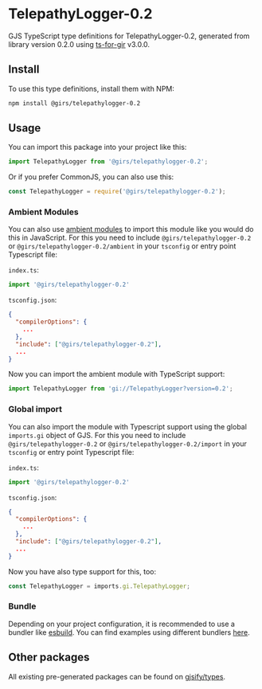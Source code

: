 
# TelepathyLogger-0.2

GJS TypeScript type definitions for TelepathyLogger-0.2, generated from library version 0.2.0 using [ts-for-gir](https://github.com/gjsify/ts-for-gir) v3.0.0.


## Install

To use this type definitions, install them with NPM:
```bash
npm install @girs/telepathylogger-0.2
```

## Usage

You can import this package into your project like this:
```ts
import TelepathyLogger from '@girs/telepathylogger-0.2';
```

Or if you prefer CommonJS, you can also use this:
```ts
const TelepathyLogger = require('@girs/telepathylogger-0.2');
```

### Ambient Modules

You can also use [ambient modules](https://github.com/gjsify/ts-for-gir/tree/main/packages/cli#ambient-modules) to import this module like you would do this in JavaScript.
For this you need to include `@girs/telepathylogger-0.2` or `@girs/telepathylogger-0.2/ambient` in your `tsconfig` or entry point Typescript file:

`index.ts`:
```ts
import '@girs/telepathylogger-0.2'
```

`tsconfig.json`:
```json
{
  "compilerOptions": {
    ...
  },
  "include": ["@girs/telepathylogger-0.2"],
  ...
}
```

Now you can import the ambient module with TypeScript support: 

```ts
import TelepathyLogger from 'gi://TelepathyLogger?version=0.2';
```

### Global import

You can also import the module with Typescript support using the global `imports.gi` object of GJS.
For this you need to include `@girs/telepathylogger-0.2` or `@girs/telepathylogger-0.2/import` in your `tsconfig` or entry point Typescript file:

`index.ts`:
```ts
import '@girs/telepathylogger-0.2'
```

`tsconfig.json`:
```json
{
  "compilerOptions": {
    ...
  },
  "include": ["@girs/telepathylogger-0.2"],
  ...
}
```

Now you have also type support for this, too:

```ts
const TelepathyLogger = imports.gi.TelepathyLogger;
```

### Bundle

Depending on your project configuration, it is recommended to use a bundler like [esbuild](https://esbuild.github.io/). You can find examples using different bundlers [here](https://github.com/gjsify/ts-for-gir/tree/main/examples).

## Other packages

All existing pre-generated packages can be found on [gjsify/types](https://github.com/gjsify/types).

